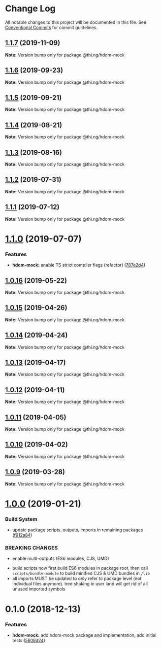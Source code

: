 # Change Log

All notable changes to this project will be documented in this file.
See [Conventional Commits](https://conventionalcommits.org) for commit guidelines.

## [1.1.7](https://github.com/thi-ng/umbrella/compare/@thi.ng/hdom-mock@1.1.6...@thi.ng/hdom-mock@1.1.7) (2019-11-09)

**Note:** Version bump only for package @thi.ng/hdom-mock





## [1.1.6](https://github.com/thi-ng/umbrella/compare/@thi.ng/hdom-mock@1.1.5...@thi.ng/hdom-mock@1.1.6) (2019-09-23)

**Note:** Version bump only for package @thi.ng/hdom-mock





## [1.1.5](https://github.com/thi-ng/umbrella/compare/@thi.ng/hdom-mock@1.1.4...@thi.ng/hdom-mock@1.1.5) (2019-09-21)

**Note:** Version bump only for package @thi.ng/hdom-mock





## [1.1.4](https://github.com/thi-ng/umbrella/compare/@thi.ng/hdom-mock@1.1.3...@thi.ng/hdom-mock@1.1.4) (2019-08-21)

**Note:** Version bump only for package @thi.ng/hdom-mock





## [1.1.3](https://github.com/thi-ng/umbrella/compare/@thi.ng/hdom-mock@1.1.2...@thi.ng/hdom-mock@1.1.3) (2019-08-16)

**Note:** Version bump only for package @thi.ng/hdom-mock





## [1.1.2](https://github.com/thi-ng/umbrella/compare/@thi.ng/hdom-mock@1.1.1...@thi.ng/hdom-mock@1.1.2) (2019-07-31)

**Note:** Version bump only for package @thi.ng/hdom-mock





## [1.1.1](https://github.com/thi-ng/umbrella/compare/@thi.ng/hdom-mock@1.1.0...@thi.ng/hdom-mock@1.1.1) (2019-07-12)

**Note:** Version bump only for package @thi.ng/hdom-mock





# [1.1.0](https://github.com/thi-ng/umbrella/compare/@thi.ng/hdom-mock@1.0.16...@thi.ng/hdom-mock@1.1.0) (2019-07-07)


### Features

* **hdom-mock:** enable TS strict compiler flags (refactor) ([787e2d4](https://github.com/thi-ng/umbrella/commit/787e2d4))





## [1.0.16](https://github.com/thi-ng/umbrella/compare/@thi.ng/hdom-mock@1.0.15...@thi.ng/hdom-mock@1.0.16) (2019-05-22)

**Note:** Version bump only for package @thi.ng/hdom-mock





## [1.0.15](https://github.com/thi-ng/umbrella/compare/@thi.ng/hdom-mock@1.0.14...@thi.ng/hdom-mock@1.0.15) (2019-04-26)

**Note:** Version bump only for package @thi.ng/hdom-mock





## [1.0.14](https://github.com/thi-ng/umbrella/compare/@thi.ng/hdom-mock@1.0.13...@thi.ng/hdom-mock@1.0.14) (2019-04-24)

**Note:** Version bump only for package @thi.ng/hdom-mock





## [1.0.13](https://github.com/thi-ng/umbrella/compare/@thi.ng/hdom-mock@1.0.12...@thi.ng/hdom-mock@1.0.13) (2019-04-17)

**Note:** Version bump only for package @thi.ng/hdom-mock





## [1.0.12](https://github.com/thi-ng/umbrella/compare/@thi.ng/hdom-mock@1.0.11...@thi.ng/hdom-mock@1.0.12) (2019-04-11)

**Note:** Version bump only for package @thi.ng/hdom-mock





## [1.0.11](https://github.com/thi-ng/umbrella/compare/@thi.ng/hdom-mock@1.0.10...@thi.ng/hdom-mock@1.0.11) (2019-04-05)

**Note:** Version bump only for package @thi.ng/hdom-mock





## [1.0.10](https://github.com/thi-ng/umbrella/compare/@thi.ng/hdom-mock@1.0.9...@thi.ng/hdom-mock@1.0.10) (2019-04-02)

**Note:** Version bump only for package @thi.ng/hdom-mock





## [1.0.9](https://github.com/thi-ng/umbrella/compare/@thi.ng/hdom-mock@1.0.8...@thi.ng/hdom-mock@1.0.9) (2019-03-28)

**Note:** Version bump only for package @thi.ng/hdom-mock







# [1.0.0](https://github.com/thi-ng/umbrella/compare/@thi.ng/hdom-mock@0.1.5...@thi.ng/hdom-mock@1.0.0) (2019-01-21)


### Build System

* update package scripts, outputs, imports in remaining packages ([f912a84](https://github.com/thi-ng/umbrella/commit/f912a84))


### BREAKING CHANGES

* enable multi-outputs (ES6 modules, CJS, UMD)

- build scripts now first build ES6 modules in package root, then call
  `scripts/bundle-module` to build minified CJS & UMD bundles in `/lib`
- all imports MUST be updated to only refer to package level
  (not individual files anymore). tree shaking in user land will get rid of
  all unused imported symbols


# 0.1.0 (2018-12-13)


### Features

* **hdom-mock:** add hdom-mock package and implementation, add initial tests ([5609d24](https://github.com/thi-ng/umbrella/commit/5609d24))
